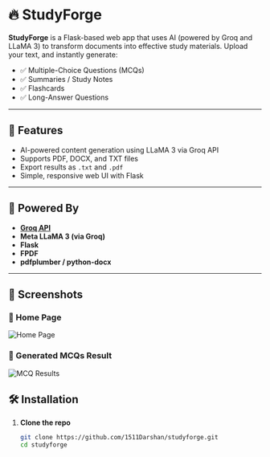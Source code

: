 # 🔥 StudyForge

**StudyForge** is a Flask-based web app that uses AI (powered by Groq and LLaMA 3) to transform documents into effective study materials. Upload your text, and instantly generate:

- ✅ Multiple-Choice Questions (MCQs)
- ✅ Summaries / Study Notes
- ✅ Flashcards
- ✅ Long-Answer Questions

---

## 🚀 Features

- AI-powered content generation using LLaMA 3 via Groq API
- Supports PDF, DOCX, and TXT files
- Export results as `.txt` and `.pdf`
- Simple, responsive web UI with Flask

---

## 🧠 Powered By

- **[Groq API](https://groq.com)**
- **Meta LLaMA 3 (via Groq)**
- **Flask**
- **FPDF**
- **pdfplumber / python-docx**

---

## 📸 Screenshots

### 🔹 Home Page
![Home Page](media/screenshot1.png)

### 🔹 Generated MCQs Result
![MCQ Results](media/screenshot2.png)


## 🛠️ Installation

1. **Clone the repo**
   ```bash
   git clone https://github.com/1511Darshan/studyforge.git
   cd studyforge
